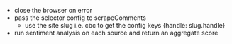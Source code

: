 - close the browser on error
- pass the selector config to scrapeComments
  - use the site slug i.e. cbc to get the config keys {handle: slug.handle}
- run sentiment analysis on each source and return an aggregate score
